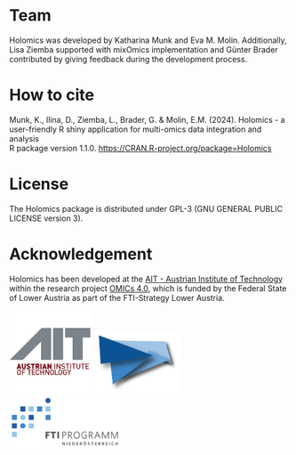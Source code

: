 # Team
Holomics was developed by Katharina Munk and Eva M. Molin. Additionally, Lisa Ziemba supported with mixOmics implementation and Günter Brader contributed by giving feedback during the development process.

# How to cite
Munk, K., Ilina, D., Ziemba, L., Brader, G. & Molin, E.M. (2024). Holomics - a user-friendly R shiny application for multi-omics data integration and analysis<br>
R package version 1.1.0. https://CRAN.R-project.org/package=Holomics

# License
The Holomics package is distributed under GPL-3 (GNU GENERAL PUBLIC LICENSE version 3).

# Acknowledgement
Holomics has been developed at the <a class='mixOmics-link' href="https://www.ait.ac.at/" rel="noreferrer noopener" target="_blank">AIT - Austrian Institute of Technology</a> within the research project <a class='mixOmics-link' href="https://metabolomics-ifa.boku.ac.at/omics40project/" rel="noreferrer noopener" target="_blank">OMICs 4.0</a>, which is funded by the Federal State of Lower Austria as part of the FTI-Strategy Lower Austria.

<img src="img/logo_ait.png" width="150px">
<img src="img/LogoOMICS.png" width="150px">

<img src="img/FTI-Programm_Logo.png" width="200px">